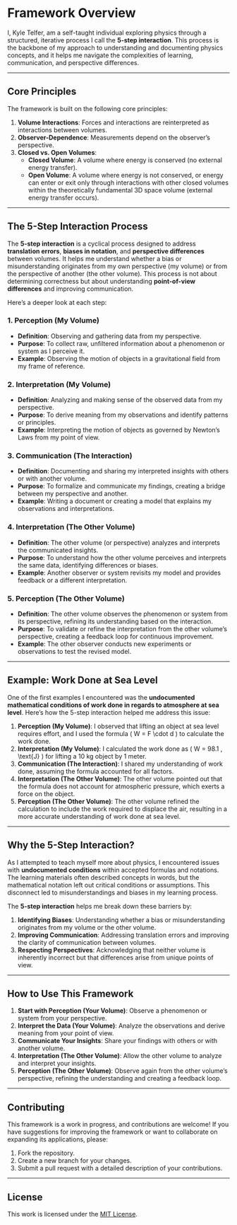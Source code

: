 # Framework Overview

I, Kyle Telfer, am a self-taught individual exploring physics through a structured, iterative process I call the **5-step interaction**. This process is the backbone of my approach to understanding and documenting physics concepts, and it helps me navigate the complexities of learning, communication, and perspective differences.

---

## Core Principles

The framework is built on the following core principles:

1. **Volume Interactions**: Forces and interactions are reinterpreted as interactions between volumes.
2. **Observer-Dependence**: Measurements depend on the observer’s perspective.
3. **Closed vs. Open Volumes**:
   - **Closed Volume**: A volume where energy is conserved (no external energy transfer).
   - **Open Volume**: A volume where energy is not conserved, or energy can enter or exit only through interactions with other closed volumes within the theoretically fundamental 3D space volume (external energy transfer occurs).

---

## The 5-Step Interaction Process

The **5-step interaction** is a cyclical process designed to address **translation errors**, **biases in notation**, and **perspective differences** between volumes. It helps me understand whether a bias or misunderstanding originates from my own perspective (my volume) or from the perspective of another (the other volume). This process is not about determining correctness but about understanding **point-of-view differences** and improving communication.

Here’s a deeper look at each step:

### 1. Perception (My Volume)
- **Definition**: Observing and gathering data from my perspective.
- **Purpose**: To collect raw, unfiltered information about a phenomenon or system as I perceive it.
- **Example**: Observing the motion of objects in a gravitational field from my frame of reference.

### 2. Interpretation (My Volume)
- **Definition**: Analyzing and making sense of the observed data from my perspective.
- **Purpose**: To derive meaning from my observations and identify patterns or principles.
- **Example**: Interpreting the motion of objects as governed by Newton’s Laws from my point of view.

### 3. Communication (The Interaction)
- **Definition**: Documenting and sharing my interpreted insights with others or with another volume.
- **Purpose**: To formalize and communicate my findings, creating a bridge between my perspective and another.
- **Example**: Writing a document or creating a model that explains my observations and interpretations.

### 4. Interpretation (The Other Volume)
- **Definition**: The other volume (or perspective) analyzes and interprets the communicated insights.
- **Purpose**: To understand how the other volume perceives and interprets the same data, identifying differences or biases.
- **Example**: Another observer or system revisits my model and provides feedback or a different interpretation.

### 5. Perception (The Other Volume)
- **Definition**: The other volume observes the phenomenon or system from its perspective, refining its understanding based on the interaction.
- **Purpose**: To validate or refine the interpretation from the other volume’s perspective, creating a feedback loop for continuous improvement.
- **Example**: The other observer conducts new experiments or observations to test the revised model.

---

## Example: Work Done at Sea Level

One of the first examples I encountered was the **undocumented mathematical conditions of work done in regards to atmosphere at sea level**. Here’s how the 5-step interaction helped me address this issue:

1. **Perception (My Volume)**: I observed that lifting an object at sea level requires effort, and I used the formula \( W = F \cdot d \) to calculate the work done.
2. **Interpretation (My Volume)**: I calculated the work done as \( W = 98.1 \, \text{J} \) for lifting a 10 kg object by 1 meter.
3. **Communication (The Interaction)**: I shared my understanding of work done, assuming the formula accounted for all factors.
4. **Interpretation (The Other Volume)**: The other volume pointed out that the formula does not account for atmospheric pressure, which exerts a force on the object.
5. **Perception (The Other Volume)**: The other volume refined the calculation to include the work required to displace the air, resulting in a more accurate understanding of work done at sea level.

---

## Why the 5-Step Interaction?

As I attempted to teach myself more about physics, I encountered issues with **undocumented conditions** within accepted formulas and notations. The learning materials often described concepts in words, but the mathematical notation left out critical conditions or assumptions. This disconnect led to misunderstandings and biases in my learning process.

The **5-step interaction** helps me break down these barriers by:
1. **Identifying Biases**: Understanding whether a bias or misunderstanding originates from my volume or the other volume.
2. **Improving Communication**: Addressing translation errors and improving the clarity of communication between volumes.
3. **Respecting Perspectives**: Acknowledging that neither volume is inherently incorrect but that differences arise from unique points of view.

---

## How to Use This Framework

1. **Start with Perception (Your Volume)**: Observe a phenomenon or system from your perspective.
2. **Interpret the Data (Your Volume)**: Analyze the observations and derive meaning from your point of view.
3. **Communicate Your Insights**: Share your findings with others or with another volume.
4. **Interpretation (The Other Volume)**: Allow the other volume to analyze and interpret your insights.
5. **Perception (The Other Volume)**: Observe again from the other volume’s perspective, refining the understanding and creating a feedback loop.

---

## Contributing

This framework is a work in progress, and contributions are welcome! If you have suggestions for improving the framework or want to collaborate on expanding its applications, please:

1. Fork the repository.
2. Create a new branch for your changes.
3. Submit a pull request with a detailed description of your contributions.

---

## License

This work is licensed under the [MIT License](../LICENSE).